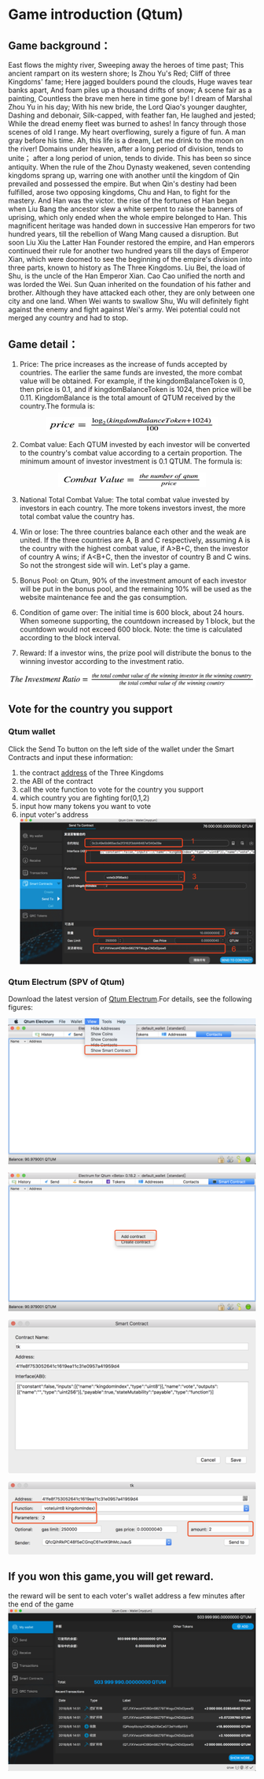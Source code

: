 # Game introduction (Qtum)

## Game background：
East flows the mighty river, Sweeping away the heroes of time past; This ancient rampart on its western shore; Is Zhou Yu's Red; Cliff of three Kingdoms' fame; Here jagged boulders pound the clouds, Huge waves tear banks apart, And foam piles up a thousand drifts of snow; A scene fair as a painting, Countless the brave men here in time gone by!
I dream of Marshal Zhou Yu in his day; With his new bride, the Lord Qiao's younger daughter, Dashing and debonair, Silk-capped, with feather fan, He laughed and jested; While the dread enemy fleet was burned to ashes! In fancy through those scenes of old I range. My heart overflowing, surely a figure of fun. A man gray before his time. Ah, this life is a dream, Let me drink to the moon on the river!
Domains under heaven, after a long period of division, tends to unite； after a long period of union, tends to divide. This has been so since antiquity. When the rule of the Zhou Dynasty weakened, seven contending kingdoms sprang up, warring one with another until the kingdom of Qin prevailed and possessed the empire. But when Qin's destiny had been fulfilled, arose two opposing kingdoms, Chu and Han, to fight for the mastery. And Han was the victor.
the rise of the fortunes of Han began when Liu Bang the ancestor slew a white serpent to raise the banners of uprising, which only ended when the whole empire belonged to Han. This magnificent heritage was handed down in successive Han emperors for two hundred years, till the rebellion of Wang Mang caused a disruption. But soon Liu Xiu the Latter Han Founder restored the empire, and Han emperors continued their rule for another two hundred years till the days of Emperor Xian, which were doomed to see the beginning of the empire's division into three parts, known to history as The Three Kingdoms. Liu Bei, the load of Shu, is the uncle of the Han Emperor Xian. Cao Cao unified the north and was lorded the Wei. Sun Quan inherited on the foundation of his father and brother. Although they have attacked each other, they are only between one city and one land. When Wei wants to swallow Shu, Wu will definitely fight against the enemy and fight against Wei's army. Wei potential could not merged any country and had to stop.


## Game detail：

1. Price: The price increases as the increase of funds accepted by countries. The earlier the same funds are invested, the more combat value will be obtained. For example, if the kingdomBalanceToken is 0, then price is 0.1, and if kingdomBalanceToken is 1024, then price will be 0.11. KingdomBalance is the total amount of QTUM received by the country.The formula is:

<div align=center>

<img src="./pic/price.png" width="350" height="30" />

</div>

2. Combat value: Each QTUM invested by each investor will be converted to the country's combat value according to a certain proportion. The minimum amount of investor investment is 0.1 QTUM. The formula is:

<div align=center>

<img src="./pic/combatvalue.png" width="300" height="30"/>

</div>

3. National Total Combat Value: The total combat value invested by investors in each country. The more tokens investors invest, the more total combat value the country has.

4. Win or lose: The three countries balance each other and the weak are united. If the three countries are A, B and C respectively, assuming A is the country with the highest combat value, if A\>B+C, then the investor of country A wins; if A\<B+C, then the investor of country B and C wins. So not the strongest side will win. Let's play a game.

5. Bonus Pool: on Qtum, 90% of the investment amount of each investor will be put in the bonus pool, and the remaining 10% will be used as the website maintenance fee and the gas consumption.

6. Condition of game over: The initial time is 600 block, about 24 hours. When someone supporting, the countdown increased by 1 block, but the countdown would not exceed 600 block. Note: the time is calculated according to the block interval.

7. Reward: If a investor wins, the prize pool will distribute the bonus to the winning investor according to the investment ratio.

<div align=center>

<img src="./pic/ratio.png" width="600" height="30"/>

</div>

## Vote for the country you support
### Qtum wallet
Click the Send To button on the left side of the wallet under the Smart Contracts and input these information:
1. the contract [address](http://contract.games) of the Three Kingdoms
2. the ABI of the contract
3. call the vote function to vote for the country you support
4. which country you are fighting for(0,1,2)
5. input how many tokens you want to vote
6. input voter's address 
![image](./pic/sendto.jpeg)

### Qtum Electrum (SPV of Qtum)
Download the latest version of [Qtum Electrum](https://github.com/qtumproject/qtum-electrum).For details, see the following figures:

![image](./pic/electrum-1.png)

![image](./pic/electrum-2.png)

![image](./pic/electrum-3.png)

![image](./pic/electrum-4.png)

## If you won this game,you will get reward.
the reward will be sent to each voter's wallet address a few minutes after the end of the game
![image](./pic/reward.png)

